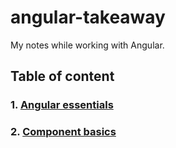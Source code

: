 # angular-takeaway

My notes while working with Angular.

## Table of content

### 1. [Angular essentials](https://github.com/nhaancs/angular-takeaway/blob/master/1-angular-essentials.md)

### 2. [Component basics](https://github.com/nhaancs/angular-takeaway/blob/master/2-component-basics.md)
